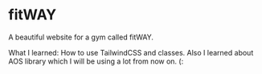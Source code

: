 # fitWAY

A beautiful website for a gym called fitWAY. 

What I learned: How to use TailwindCSS and classes. Also I learned about AOS library which I will be using a lot from now on. (:
